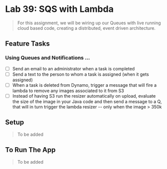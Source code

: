 # Lab 39: SQS with Lambda
> For this assignment, we will be wiring up our Queues with live running cloud based code, creating a distributed, event driven architecture.

## Feature Tasks
### Using Queues and Notifications ...
- [ ] Send an email to an administrator when a task is completed
- [ ] Send a text to the person to whom a task is assigned (when it gets assigned)
- [ ] When a task is deleted from Dynamo, trigger a message that will fire a lambda to remove any images associated to it from S3
- [ ] Instead of having S3 run the resizer automatically on upload, evaluate the size of the image in your Java code and then send a message to a Q, that will in turn trigger the lambda resizer -- only when the image > 350k

## Setup
> To be added

## To Run The App
> To be added

